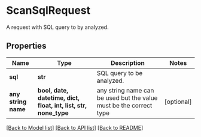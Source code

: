 # ScanSqlRequest

A request with SQL query to by analyzed.

## Properties
Name | Type | Description | Notes
------------ | ------------- | ------------- | -------------
**sql** | **str** | SQL query to be analyzed. | 
**any string name** | **bool, date, datetime, dict, float, int, list, str, none_type** | any string name can be used but the value must be the correct type | [optional]

[[Back to Model list]](../README.md#documentation-for-models) [[Back to API list]](../README.md#documentation-for-api-endpoints) [[Back to README]](../README.md)



